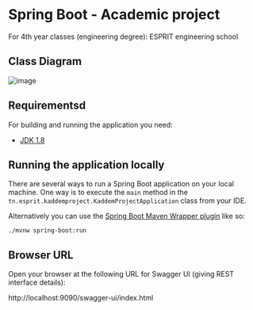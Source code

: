 # Spring Boot - Academic project  
For 4th year classes (engineering degree): ESPRIT engineering school

## Class Diagram

![image](https://user-images.githubusercontent.com/47184233/205064014-71e3b383-81ae-4554-98af-e2522a972220.png)


## Requirementsd

For building and running the application you need:

- [JDK 1.8](http://www.oracle.com/technetwork/java/javase/downloads/jdk8-downloads-2133151.html)

## Running the application locally

There are several ways to run a Spring Boot application on your local machine.
One way is to execute the `main` method in the `tn.esprit.kaddemproject.KaddemProjectApplication` class from your IDE.

Alternatively you can use the [Spring Boot Maven Wrapper plugin](https://maven.apache.org/wrapper/) like so:

```shell
./mvnw spring-boot:run
```
## Browser URL
Open your browser at the following URL for Swagger UI (giving REST interface details):

http://localhost:9090/swagger-ui/index.html 

